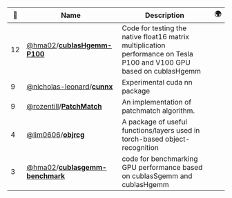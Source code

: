 |:star2: | Name | Description | 🌍|
|---|---|---|---|
|12|[@hma02](https://github.com/hma02)/[**cublasHgemm-P100**](https://github.com/hma02/cublasHgemm-P100)|Code for testing the native float16 matrix multiplication performance on Tesla P100 and V100 GPU based on cublasHgemm||
|9|[@nicholas-leonard](https://github.com/nicholas-leonard)/[**cunnx**](https://github.com/nicholas-leonard/cunnx)|Experimental cuda nn package||
|9|[@rozentill](https://github.com/rozentill)/[**PatchMatch**](https://github.com/rozentill/PatchMatch)|An implementation of patchmatch algorithm.||
|4|[@lim0606](https://github.com/lim0606)/[**objrcg**](https://github.com/lim0606/objrcg)|A package of useful functions/layers used in torch-based object-recognition||
|3|[@hma02](https://github.com/hma02)/[**cublasgemm-benchmark**](https://github.com/hma02/cublasgemm-benchmark)|code for benchmarking GPU performance based on cublasSgemm and cublasHgemm||

